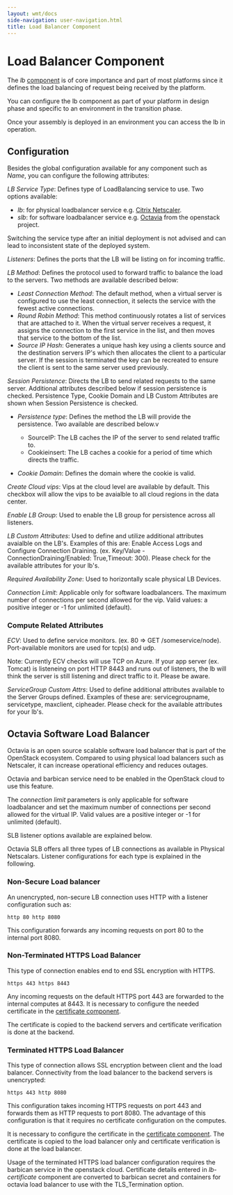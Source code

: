 ```yaml
---
layout: wmt/docs
side-navigation: user-navigation.html
title: Load Balancer Component
---
```


# Load Balancer Component

The _lb_ [component](./components.html) is of core importance and part of most
platforms since it defines the load balancing of request being received by the
platform.

You can configure the lb component as part of your platform in design phase
and specific to an environment in the transition phase.

Once your assembly is deployed in an environment you can access the lb in
operation.


## Configuration

Besides the global configuration available for any component such as _Name_, you
can configure the following attributes:

_LB Service Type_: Defines type of LoadBalancing service to use. Two options
available:
* _lb_: for physical loadbalancer service e.g. [Citrix Netscaler](https://www.citrix.com/products/netscaler-adc/).
* _slb_: for software loadbalancer service e.g. [Octavia](https://docs.openstack.org/developer/octavia/) from the openstack project. <br>

Switching the service type after an initial deployment is not advised and can
lead to inconsistent state of the deployed system.


_Listeners_: Defines the ports that the LB will be listing on for incoming
traffic.<br>

_LB Method_: Defines the protocol used to forward traffic to balance the load to
the servers. Two methods are available described below:
* _Least Connection Method_: The default method, when a virtual server is
configured to use the least connection, it selects the service with the fewest
active connections.
* _Round Robin Method_: This method continuously rotates a list of services that
are attached to it. When the virtual server receives a request, it assigns the
connection to the first service in the list, and then moves that service to the
bottom of the list.
* _Source IP Hash_: Generates a unique hash key using a clients source and the
destination servers IP's which then allocates the client to a particular server.
If the session is terminated the key can be recreated to ensure the client is
sent to the same server used previously.

_Session Persistence_: Directs the LB to send related requests to the same
server. Additional attributes described below if session persistence is checked.
Persistence Type, Cookie Domain and LB Custom Attributes are shown when Session
Persistence is checked.<br>
* _Persistence type_: Defines the method the LB will provide the
  persistence. Two available are described below.v
    * SourceIP: The LB caches the IP of the server to send related traffic to.<br>
    * Cookieinsert: The LB caches a cookie for a period of time which directs the traffic.<br>

* _Cookie Domain_: Defines the domain where the cookie is valid.<br>

_Create Cloud vips_: Vips at the cloud level are available by default. This
checkbox will allow the vips to be avaialble to all cloud regions in the data
center.<br>

_Enable LB Group_: Used to enable the LB group for persistence across all
listeners.<br>

_LB Custom Attributes_: Used to define and utilize additional attributes
avaialble on the LB's. Examples of this are: Enable Access Logs and Configure
Connection Draining. (ex. Key/Value - ConnectionDraining/Enabled: True,Timeout:
300).  Please check for the available attributes for your lb's.<br>

_Required Availability Zone_: Used to horizontally scale physical LB
Devices.<br>

_Connection Limit_: Applicable only for software loadbalancers. The maximum
number of connections per second allowed for the vip. Valid values: a positive
integer or -1 for unlimited (default). <br>

### Compute Related Attributes

_ECV_: Used to define service monitors. (ex. 80 => GET
/someservice/node). Port-available monitors are used for tcp(s) and udp.<br>

Note: Currently ECV checks will use TCP on Azure. If your app server
(ex. Tomcat) is listeneing on port HTTP 8443 and runs out of listeners, the lb
will think the server is still listening and direct traffic to it. Please be
aware.<br>

_ServiceGroup Custom Attrs_: Used to define additional attributes available to
the Server Groups defined. Examples of these are: servicegroupname, servicetype,
maxclient, cipheader. Please check for the available attributes for your
lb's.

## Octavia Software Load Balancer

Octavia is an open source scalable software load balancer that is part of the
OpenStack ecosystem. Compared to using physical load balancers such as
Netscaler, it can increase operational efficiency and reduces outages.

Octavia and barbican service need to be enabled in the OpenStack cloud to use
this feature.

The _connection limit_ parameters is only applicable for software loadbalancer
and set the maximum number of connections per second allowed for the virtual IP.
Valid values are a positive integer or -1 for unlimited (default).

SLB listener options available are explained below.

Octavia SLB offers all three types of LB connections as available in Physical Netscalars.
Listener configurations for each type is explained in the following.

### Non-Secure Load balancer

An unencrypted, non-secure LB connection uses HTTP with a listener configuration such as:

```
http 80 http 8080
```

This configuration forwards any incoming requests on port 80 to the internal port 8080.

### Non-Terminated HTTPS Load Balancer

This type of connection enables end to end SSL encryption with HTTPS.

```
https 443 https 8443
```

Any incoming requests on the default HTTPS port 443 are forwarded to the
internal computes at 8443. It is necessary to configure the needed certificate
in the [certificate component](./certificate-component.html).

The certificate is copied to the backend servers and certificate verification is
done at the backend.

### Terminated HTTPS Load Balancer

This type of connection allows SSL encryption between client and the load
balancer. Connectivity from the load balancer to the backend servers is
unencrypted:

```
https 443 http 8080
```

This configuration takes incoming HTTPS requests on port 443 and forwards them
as HTTP requests to port 8080. The advantage of this configuration is that it
requires no certificate configuration on the computes.

It is necessary to configure the certificate in the
[certificate component](./certificate-component.html). The certificate
is copied to the load balancer only and certificate verification is done at the
load balancer.

Usage of the terminated HTTPS load balancer configuration requires the barbican
service in the openstack cloud. Certificate details entered in _lb-certificate_
component are converted to barbican secret and containers for octavia
load balancer to use with the TLS_Termination option.
